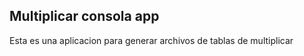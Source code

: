 

## Multiplicar consola app

Esta es una aplicacion para generar archivos de tablas de multiplicar

